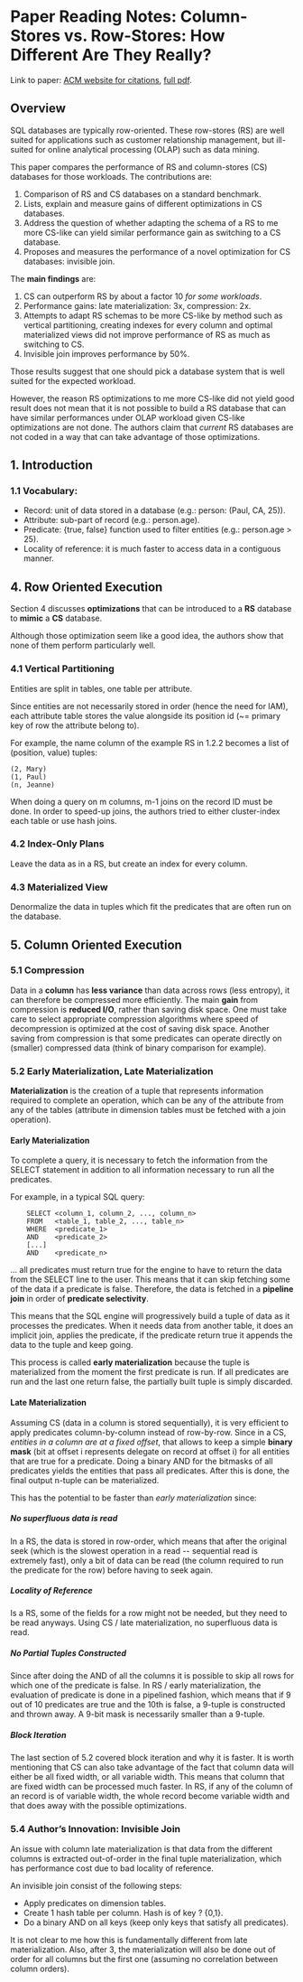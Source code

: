 # Paper Reading Notes: Column-Stores vs. Row-Stores: How Different Are They Really?

Link to paper: [ACM website for citations](http://dl.acm.org/citation.cfm?id=1376712), [full pdf](http://db.csail.mit.edu/projects/cstore/abadi-sigmod08.pdf).

## Overview

SQL databases are typically row-oriented. These row-stores (RS) are well suited for applications such as customer relationship management, but ill-suited for online analytical processing (OLAP) such as data mining.

This paper compares the performance of RS and column-stores (CS) databases for those workloads. The contributions are:

1. Comparison of RS and CS databases on a standard benchmark.
2. Lists, explain and measure gains of different optimizations in CS databases.
3. Address the question of whether adapting the schema of a RS to me more CS-like can yield similar performance gain as switching to a CS database.
4. Proposes and measures the performance of a novel optimization for CS databases: invisible join.

The __main findings__ are:

1. CS can outperform RS by about a factor 10 _for some workloads_. 
2. Performance gains: late materialization: 3x, compression: 2x.
3. Attempts to adapt RS schemas to be more CS-like by method such as vertical partitioning, creating indexes for every column and optimal materialized views did not improve performance of RS as much as switching to CS.
4. Invisible join improves performance by 50%.

Those results suggest that one should pick a database system that is well suited for the expected workload.

However, the reason RS optimizations to me more CS-like did not yield good result does not mean that it is not possible to build a RS database that can have similar performances under OLAP workload given CS-like optimizations are not done. The authors claim that _current_ RS databases are not coded in a way that can take advantage of those optimizations.

## 1. Introduction

### 1.1 Vocabulary:

- Record: unit of data stored in a database (e.g.: person: (Paul, CA, 25)).
- Attribute: sub-part of record (e.g.: person.age).
- Predicate: {true, false} function used to filter entities (e.g.: person.age > 25).
- Locality of reference: it is much faster to access data in a contiguous manner.

## 4. Row Oriented Execution

Section 4 discusses __optimizations__ that can be introduced to a __RS__ database to __mimic__ a __CS__ database.

Although those optimization seem like a good idea, the authors show that none of them perform particularly well.

### 4.1 Vertical Partitioning

Entities are split in tables, one table per attribute. 

Since entities are not necessarily stored in order (hence the need for IAM), each attribute table stores the value alongside its position id (~= primary key of row the attribute belong to).

For example, the name column of the example RS in 1.2.2 becomes a list of (position, value) tuples:

    (2, Mary)
    (1, Paul)
    (n, Jeanne)

When doing a query on m columns, m-1 joins on the record ID must be done. In order to speed-up joins, the authors tried to either cluster-index each table or use hash joins.

### 4.2 Index-Only Plans

Leave the data as in a RS, but create an index for every column.

### 4.3 Materialized View

Denormalize the data in tuples which fit the predicates that are often run on the database.

## 5. Column Oriented Execution

### 5.1 Compression

Data in a __column__ has __less variance__ than data across rows (less entropy), it can therefore be compressed more efficiently. The main __gain__ from compression is __reduced I/O__, rather than saving disk space. One must take care to select appropriate compression algorithms where speed of decompression is optimized at the cost of saving disk space. Another saving from compression is that some predicates can operate directly on (smaller) compressed data (think of binary comparison for example).

### 5.2 Early Materialization, Late Materialization

**Materialization** is the creation of a tuple that represents information required to complete an operation, which can be any of the attribute from any of the tables (attribute in dimension tables must be fetched with a join operation). 

#### Early Materialization

To complete a query, it is necessary to fetch the information from the SELECT statement in addition to all information necessary to run all the predicates.

For example, in a typical SQL query:

        SELECT <column_1, column_2, ..., column_n>
        FROM   <table_1, table_2, ..., table_n>
        WHERE  <predicate_1>
        AND    <predicate_2>
        [...]
        AND    <predicate_n>

... all predicates must return true for the engine to have to return the data from the SELECT line to the user. This means that it can skip fetching some of the data if a predicate is false. Therefore, the data is fetched in a __pipeline join__ in order of __predicate selectivity__.

This means that the SQL engine will progressively build a tuple of data as it processes the predicates. When it needs data from another table, it does an implicit join, applies the predicate, if the predicate return true it appends the data to the tuple and keep going.

This process is called __early materialization__ because the tuple is materialized from the moment the first predicate is run. If all predicates are run and the last one return false, the partially built tuple is simply discarded.

#### Late Materialization

Assuming CS (data in a column is stored sequentially), it is very efficient to apply predicates column-by-column instead of row-by-row. Since in a CS, _entities in a column are at a fixed offset_, that allows to keep a simple __binary mask__ (bit at offset i represents delegate on record at offset i) for all entities that are true for a predicate. Doing a binary AND for the bitmasks of all predicates yields the entities that pass all predicates. After this is done, the final output n-tuple can be materialized.

This has the potential to be faster than _early materialization_ since:

##### No superfluous data is read

In a RS, the data is stored in row-order, which means that after the original seek (which is the slowest operation in a read -- sequential read is extremely fast), only a bit of data can be read (the column required to run the predicate for the row) before having to seek again. 

##### Locality of Reference

Is a RS, some of the fields for a row might not be needed, but they need to be read anyways. Using CS / late materialization, no superfluous data is read.

##### No Partial Tuples Constructed

Since after doing the AND of all the columns it is possible to skip all rows for which one of the predicate is false. In RS / early materialization, the evaluation of predicate is done in a pipelined fashion, which means that if 9 out of 10 predicates are true and the 10th is false, a 9-tuple is constructed and thrown away. A 9-bit mask is necessarily smaller than a 9-tuple.

##### Block Iteration

The last section of 5.2 covered block iteration and why it is faster. It is worth mentioning that CS can also take advantage of the fact that column data will either be all fixed width, or all variable width. This means that column that are fixed width can be processed much faster. In RS, if any of the column of an record is of variable width, the whole record become variable width and that does away with the possible optimizations.

### 5.4 Author’s Innovation: Invisible Join

An issue with column late materialization is that data from the different columns is extracted out-of-order in the final tuple materialization, which has performance cost due to bad locality of reference.

An invisible join consist of the following steps:

- Apply predicates on dimension tables.
- Create 1 hash table per column. Hash is of key ? {0,1}.
- Do a binary AND on all keys (keep only keys that satisfy all predicates).

It is not clear to me how this is fundamentally different from late materialization. Also, after 3, the materialization will also be done out of order for all columns but the first one (assuming no correlation between column orders).
